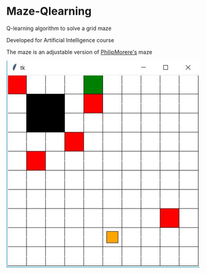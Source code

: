 # Maze-Qlearning
Q-learning algorithm to solve a grid maze  

Developed for Artificial Intelligence course  

The maze is an adjustable version of <a href="https://github.com/PhilippeMorere">PhilipMorere's</a> maze  

![alt text](https://github.com/MohamedAhmedAllam/Maze-Qlearning/blob/master/image.JPG)

